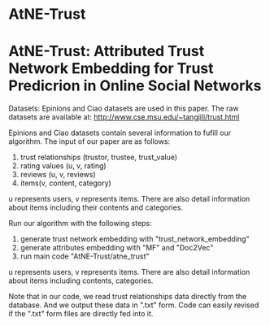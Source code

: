 # AtNE-Trust
# AtNE-Trust: Attributed Trust Network Embedding for Trust Predicrion in Online Social Networks

Datasets: Epinions and Ciao datasets are used in this paper. The raw datasets are available at: http://www.cse.msu.edu/~tangjili/trust.html

Epinions and Ciao datasets contain several information to fufill our algorithm. The input of our paper are as follows:
1. trust relationships (trustor, trustee, trust_value)
2. rating values (u, v, rating)
3. reviews (u, v, reviews)
4. items(v, content, category)

u represents users, v represents items. There are also detail information about items including their contents and categories.



Run our algorithm with the following steps:
1. generate trust network embedding with "trust_network_embedding"
2. generate attributes embedding with "MF" and "Doc2Vec"
3. run main code "AtNE-Trust/atne_trust"

u represents users, v represents items. There are also detail information about items including contents, categories.

Note that in our code, we read trust relationships data directly from the database. And we output these data in ".txt" form. Code can easily revised if the ".txt" form files are directly fed into it.
